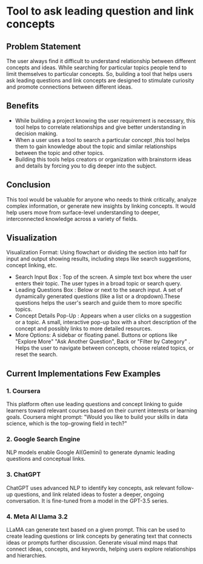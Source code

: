 # Tool to ask leading question and link concepts
## Problem Statement
The user always find it difficult to understand relationship between different
concepts and ideas. While searching for particular topics people tend to limit
themselves to particular concepts. So, building a tool that helps users ask leading
questions and link concepts are designed to stimulate curiosity and promote
connections between different ideas.
## Benefits
+ While building a project knowing the user requirement is necessary, this tool
   helps to correlate relationships and give better understanding in decision
   making.
+ When a user uses a tool to search a particular concept ,this tool helps them
   to gain knowledge about the topic and similar relationships between the topic
   and other topics.
+ Building this tools helps creators or organization with brainstorm ideas and
   details by forcing you to dig deeper into the subject.
## Conclusion
This tool would be valuable for anyone who needs to think critically, analyze
complex information, or generate new insights by linking concepts. It would help
users move from surface-level understanding to deeper, interconnected knowledge
across a variety of fields. 
## Visualization
Visualization Format: Using flowchart or dividing the section into half for input
and output showing results, including steps like search suggestions, concept
linking, etc.
+ Search Input Box : Top of the screen. A simple text box where the user enters
their topic. The user types in a broad topic or search query.
+ Leading Questions Box : Below or next to the search input. A set of
dynamically generated questions (like a list or a dropdown).These questions
helps the user's search and guide them to more specific topics.
+ Concept Details Pop-Up : Appears when a user clicks on a suggestion or a
topic. A small, interactive pop-up box with a short description of the concept and
possibly links to more detailed resources.
+ More Options: A sidebar or floating panel. Buttons or options like "Explore
More" "Ask Another Question", Back or "Filter by Category" . Helps the user to
navigate between concepts, choose related topics, or reset the search.
## Current Implementations Few Examples 
### 1. Coursera
This platform often use leading questions and concept linking to
guide learners toward relevant courses based on their current interests or learning
goals.
Coursera might prompt: "Would you like to build your skills in data science,
which is the top-growing field in tech?"
### 2. Google Search Engine
NLP models enable Google AI(Gemini) to
generate dynamic leading questions and conceptual links.
### 3. ChatGPT
ChatGPT uses advanced NLP to identify key concepts, ask relevant
follow-up questions, and link related ideas to foster a deeper, ongoing
conversation. It is fine-tuned from a model in the GPT-3.5 series.
### 4. Meta AI Llama 3.2
LLaMA can generate text based on a given prompt. This
can be used to create leading questions or link concepts by generating text that
connects ideas or prompts further discussion. Generate visual mind maps that
connect ideas, concepts, and keywords, helping users explore relationships and
hierarchies.


                                                                                                                           
